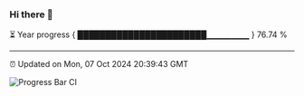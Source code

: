 ### Hi there 👋

⏳ Year progress { ███████████████████████▁▁▁▁▁▁▁ } 76.74 %

---

⏰ Updated on Mon, 07 Oct 2024 20:39:43 GMT

![Progress Bar CI](https://github.com/IshwaranRudhara/GIT-ACTION/workflows/Progress%20Bar%20CI/badge.svg)
